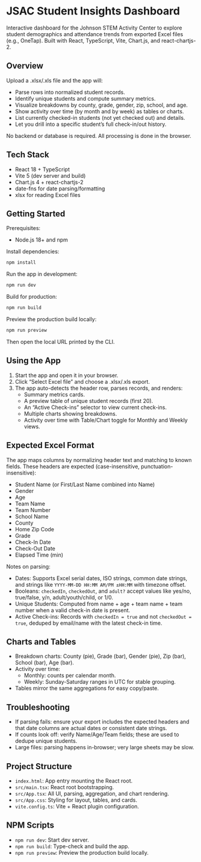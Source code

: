 # JSAC Student Insights Dashboard

Interactive dashboard for the Johnson STEM Activity Center to explore student demographics and attendance trends from exported Excel files (e.g., OneTap). Built with React, TypeScript, Vite, Chart.js, and react-chartjs-2.

## Overview

Upload a .xlsx/.xls file and the app will:

- Parse rows into normalized student records.
- Identify unique students and compute summary metrics.
- Visualize breakdowns by county, grade, gender, zip, school, and age.
- Show activity over time (by month and by week) as tables or charts.
- List currently checked-in students (not yet checked out) and details.
- Let you drill into a specific student’s full check-in/out history.

No backend or database is required. All processing is done in the browser.

## Tech Stack

- React 18 + TypeScript
- Vite 5 (dev server and build)
- Chart.js 4 + react-chartjs-2
- date-fns for date parsing/formatting
- xlsx for reading Excel files

## Getting Started

Prerequisites:

- Node.js 18+ and npm

Install dependencies:

```bash
npm install
```

Run the app in development:

```bash
npm run dev
```

Build for production:

```bash
npm run build
```

Preview the production build locally:

```bash
npm run preview
```

Then open the local URL printed by the CLI.

## Using the App

1. Start the app and open it in your browser.
2. Click “Select Excel file” and choose a .xlsx/.xls export.
3. The app auto-detects the header row, parses records, and renders:
   - Summary metrics cards.
   - A preview table of unique student records (first 20).
   - An “Active Check-ins” selector to view current check-ins.
   - Multiple charts showing breakdowns.
   - Activity over time with Table/Chart toggle for Monthly and Weekly views.

## Expected Excel Format

The app maps columns by normalizing header text and matching to known fields. These headers are expected (case-insensitive, punctuation-insensitive):

- Student Name (or First/Last Name combined into Name)
- Gender
- Age
- Team Name
- Team Number
- School Name
- County
- Home Zip Code
- Grade
- Check-In Date
- Check-Out Date
- Elapsed Time (min)

Notes on parsing:

- Dates: Supports Excel serial dates, ISO strings, common date strings, and strings like `YYYY-MM-DD HH:MM AM/PM ±HH:MM` with timezone offset.
- Booleans: `checkedIn`, `checkedOut`, and `adult?` accept values like yes/no, true/false, y/n, adult/youth/child, or 1/0.
- Unique Students: Computed from name + age + team name + team number when a valid check-in date is present.
- Active Check-ins: Records with `checkedIn = true` and not `checkedOut = true`, deduped by email/name with the latest check-in time.

## Charts and Tables

- Breakdown charts: County (pie), Grade (bar), Gender (pie), Zip (bar), School (bar), Age (bar).
- Activity over time:
  - Monthly: counts per calendar month.
  - Weekly: Sunday-Saturday ranges in UTC for stable grouping.
- Tables mirror the same aggregations for easy copy/paste.

## Troubleshooting

- If parsing fails: ensure your export includes the expected headers and that date columns are actual dates or consistent date strings.
- If counts look off: verify Name/Age/Team fields; these are used to dedupe unique students.
- Large files: parsing happens in-browser; very large sheets may be slow.

## Project Structure

- `index.html`: App entry mounting the React root.
- `src/main.tsx`: React root bootstrapping.
- `src/App.tsx`: All UI, parsing, aggregation, and chart rendering.
- `src/App.css`: Styling for layout, tables, and cards.
- `vite.config.ts`: Vite + React plugin configuration.

## NPM Scripts

- `npm run dev`: Start dev server.
- `npm run build`: Type-check and build the app.
- `npm run preview`: Preview the production build locally.
